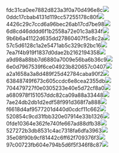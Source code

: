 fdc31ca0ee7882d823a3f0a70d496e8c<img  src="https://img.alicdn.com/bao/uploaded/i3/2639837995/TB2me9npIj_B1NjSZFHXXaDWpXa_!!2639837995.jpg_160x160.jpg">
0ddc17cbab4131d119cc57255178c80f<img  src="https://img.alicdn.com/bao/uploaded/i1/2639837995/O1CN0128vl0KHRyAexEmp_!!2639837995.jpg_160x160.jpg">
4426c29c7ccd6a96bec26ab17cd7be98<img  src="https://img.alicdn.com/bao/uploaded/i4/2639837995/O1CN0128vl03pVszyGMqJ_!!2639837995.jpg_160x160.jpg">
6d8cd46dddd6f1b2558a72e01c3a834f<img  src="https://img.alicdn.com/bao/uploaded/i2/2639837995/O1CN0128vl0Ih2dy6u3Fm_!!2639837995.jpg_160x160.jpg">
9b6b6a41122d635dd27860407f5c8c2a<img  src="https://img.alicdn.com/bao/uploaded/i4/2639837995/O1CN0128vl0WN9kjPa3ZD_!!2639837995.jpg_160x160.jpg">
57c5d6128c1a2e5471ab5c329c92bc16<img  src="https://img.alicdn.com/bao/uploaded/i3/2639837995/O1CN0128vl0EHQKbxN3lK_!!2639837995.jpg_160x160.jpg">
7ea7f4b919f1837d0dae2b2162194358<img  src="https://img.alicdn.com/bao/uploaded/i2/2639837995/O1CN0128vl0QpJsAxAuM2_!!2639837995.jpg_160x160.jpg">
a9d98a88bb7d6880a7009e56ba6b36c9<img  src="https://img.alicdn.com/bao/uploaded/i2/2639837995/TB2mEA3prZnBKNjSZFGXXbt3FXa_!!2639837995.jpg_160x160.jpg">
6e0d7967539f6ce04923b820657c0407<img  src="https://img.alicdn.com/bao/uploaded/i4/2639837995/O1CN0128vl0PRwlhNmqng_!!2639837995.jpg_160x160.jpg">
a2a1658a3a8d489f25d42784caba90f2<img  src="https://img.alicdn.com/bao/uploaded/i4/2639837995/O1CN0128vl0FocLMl3t6j_!!2639837995.jpg_160x160.jpg">
63848749f673c605ccdc6e8cea2355db<img  src="https://img.alicdn.com/bao/uploaded/i1/2639837995/O1CN0128vl0Y8l0ANbkeI_!!2639837995.jpg_160x160.jpg">
704479727f0e0305233e40e5d72cf8a0<img  src="https://img.alicdn.com/bao/uploaded/i2/2639837995/O1CN0128vl0XdJSdMeYER_!!2639837995.jpg_160x160.jpg">
a680978f151057ddc82ca09a88a33448<img  src="https://img.alicdn.com/imgextra/i2/2639837995/O1CN0128vl0nfJPceUzf1_!!2639837995.jpg">
7ae24db2db1d2edf58f991d368f7a888<img  src="https://img.alicdn.com/imgextra/i1/2639837995/O1CN0128vl0oDJVM1IkRJ_!!2639837995.jpg">
f6618d4af9577201d440d0cdcf11c662<img  src="https://img.alicdn.com/imgextra/i3/2639837995/O1CN0128vl0ljpElw7opQ_!!2639837995.jpg">
520854c9cd31fbb320e07914e33b1326<img  src="https://img.alicdn.com/imgextra/i3/2639837995/O1CN0128vl0m8NF85MaHS_!!2639837995.jpg">
0fde10364e362fe740fe667ad88dfb38<img  src="https://img.alicdn.com/imgextra/i2/2639837995/O1CN0128vl0hOijTV7xgY_!!2639837995.jpg">
527272b3db8531c4ac7318fa6dfa3963<img  src="https://img.alicdn.com/imgextra/i2/2639837995/O1CN0128vl0pGMMAztDGg_!!2639837995.jpg">
35e08f90b9cf81442c6ff62f709376f3<img  src="https://img.alicdn.com/imgextra/i1/2639837995/O1CN0128vl0nfKHfw7EGJ_!!2639837995.jpg">
97c00723fb604e794b5d6f5f346f8c87<img  src="https://img.alicdn.com/imgextra/i1/2639837995/O1CN0128vl0m8LlgK1Bje_!!2639837995.jpg">
